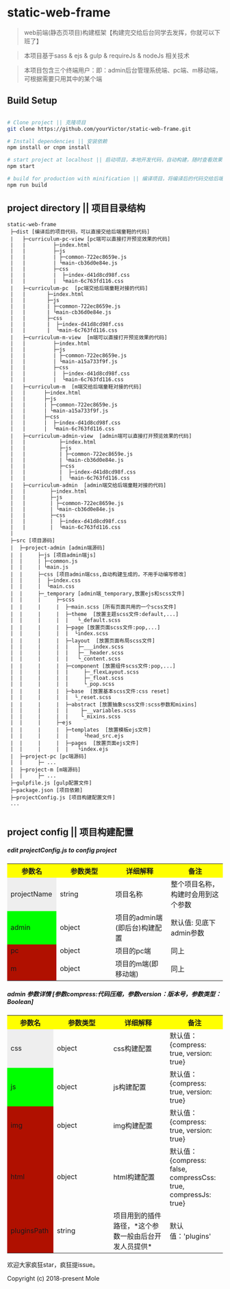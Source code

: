 # static-web-frame

> web前端(静态页项目)构建框架【构建完交给后台同学去发挥，你就可以下班了】


> 本项目基于sass & ejs & gulp & requireJs & nodeJs 相关技术

> 本项目包含三个终端用户：即：admin后台管理系统端、pc端、m移动端，可根据需要只用其中的某个端
## Build Setup

``` bash

# Clone project || 克隆项目
git clone https://github.com/yourVictor/static-web-frame.git

# Install dependencies || 安装依赖
npm install or cnpm install

# start project at localhost || 启动项目，本地开发代码，自动构建，随时查看效果
npm start

# build for production with minification || 编译项目，将编译后的代码交给后端开发人员，自己就可以下班了
npm run build

```

## project directory || 项目目录结构

```
static-web-frame
 ├─dist [编译后的项目代码，可以直接交给后端童鞋的代码]
 |   ├─curriculum-pc-view [pc端可以直接打开预览效果的代码]
 |   |         ├─index.html
 |   |         ├─js
 |   |         | ├─common-722ec8659e.js
 |   |         | └main-cb36d0e84e.js
 |   |         ├─css
 |   |         |  ├─index-d41d8cd98f.css
 |   |         |  └main-6c763fd116.css
 |   ├─curriculum-pc  [pc端交给后端童鞋对接的代码]
 |   |       ├─index.html
 |   |       ├─js
 |   |       | ├─common-722ec8659e.js
 |   |       | └main-cb36d0e84e.js
 |   |       ├─css
 |   |       |  ├─index-d41d8cd98f.css
 |   |       |  └main-6c763fd116.css
 |   ├─curriculum-m-view  [m端可以直接打开预览效果的代码]
 |   |         ├─index.html
 |   |         ├─js
 |   |         | ├─common-722ec8659e.js
 |   |         | └main-a15a733f9f.js
 |   |         ├─css
 |   |         |  ├─index-d41d8cd98f.css
 |   |         |  └main-6c763fd116.css
 |   ├─curriculum-m  [m端交给后端童鞋对接的代码]
 |   |      ├─index.html
 |   |      ├─js
 |   |      | ├─common-722ec8659e.js
 |   |      | └main-a15a733f9f.js
 |   |      ├─css
 |   |      |  ├─index-d41d8cd98f.css
 |   |      |  └main-6c763fd116.css
 |   ├─curriculum-admin-view  [admin端可以直接打开预览效果的代码]
 |   |           ├─index.html
 |   |           ├─js
 |   |           | ├─common-722ec8659e.js
 |   |           | └main-cb36d0e84e.js
 |   |           ├─css
 |   |           |  ├─index-d41d8cd98f.css
 |   |           |  └main-6c763fd116.css
 |   ├─curriculum-admin  [admin端交给后端童鞋对接的代码]
 |   |        ├─index.html
 |   |        ├─js
 |   |        | ├─common-722ec8659e.js
 |   |        | └main-cb36d0e84e.js
 |   |        ├─css
 |   |        |  ├─index-d41d8cd98f.css
 |   |        |  └main-6c763fd116.css
 |
 ├─src [项目源码]
 |  ├─project-admin [admin端源码]
 |  |     ├─js [项目admin端js]
 |  |     | ├─common.js
 |  |     | └main.js
 |  |     ├─css [项目admin端css,自动构建生成的，不用手动编写修改]
 |  |     |  ├─index.css
 |  |     |  └main.css
 |  |     ├─_temporary [admin端_temporary,放置ejs和scss文件]
 |  |     |     ├─scss
 |  |     |     |  ├─main.scss [所有页面共用的一个scss文件]
 |  |     |     |  ├─theme  [放置主题scss文件:default,...]
 |  |     |     |  |   └_default.scss
 |  |     |     |  ├─page [放置页面scss文件:pop,...]
 |  |     |     |  |  └index.scss
 |  |     |     |  ├─layout  [放置页面布局scss文件]
 |  |     |     |  |   ├─___index.scss
 |  |     |     |  |   ├─__header.scss
 |  |     |     |  |   └_content.scss
 |  |     |     |  ├─component [放置组件scss文件:pop,...]
 |  |     |     |  |     ├─_flexLayout.scss
 |  |     |     |  |     ├─_float.scss
 |  |     |     |  |     └_pop.scss
 |  |     |     |  ├─base  [放置基本scss文件:css reset]
 |  |     |     |  |  └_reset.scss
 |  |     |     |  ├─abstract [放置抽象scss文件:scss参数和mixins]
 |  |     |     |  |    ├─__variables.scss
 |  |     |     |  |    └_mixins.scss
 |  |     |     ├─ejs
 |  |     |     |  ├─templates  [放置模板ejs文件]
 |  |     |     |  |     └head_src.ejs
 |  |     |     |  ├─pages  [放置页面ejs文件]
 |  |     |     |  |   └index.ejs   
 |  ├─project-pc [pc端源码] 
 |  |     ├─ ...
 |  ├─project-m [m端源码]
 |  |     ├─ ...
 ├─gulpfile.js [gulp配置文件]
 ├─package.json [项目依赖]
 ├─projectConfig.js [项目构建配置文件]
 ...
 
```

## project config || 项目构建配置
##### edit projectConfig.js to config project

<table>
  <tr>
     <th width=15%, bgcolor=yellow >参数名</th>
     <th width="25%", bgcolor=yellow>参数类型</th>
     <th width=25%, bgcolor=yellow>详细解释</th>
     <th width="25%", bgcolor=yellow>备注</th>
  </tr>
  <tr>
    <td bgcolor=#eeeeee> projectName </td>
    <td> string  </td>
    <td> 项目名称  </td>
    <td> 整个项目名称，构建时会用到这个参数 </td>
  </tr>
  <tr>
    <td bgcolor=#00FF00>admin </td>
    <td> object </td>
    <td> 项目的admin端(即后台)构建配置 </td>
    <td> 默认值: 见底下admin参数</td>
  <tr>
    <td bgcolor=rgb(0,10,0)>pc </td>
    <td> object </td>
    <td> 项目的pc端 </td>
    <td> 同上 </td>
  </tr>
  <tr>
    <td bgcolor=rgb(0,10,0)>m </td>
    <td> object </td>
    <td> 项目的m端(即移动端) </td>
    <td> 同上 </td>
  </tr>
</table>


##### admin 参数详情  [参数compress:代码压缩，参数version：版本号，参数类型：Boolean]
<table>
  <tr>
     <th width=15%, bgcolor=yellow >参数名</th>
     <th width="25%", bgcolor=yellow>参数类型</th>
     <th width=25%, bgcolor=yellow>详细解释</th>
     <th width="25%", bgcolor=yellow>备注</th>
  </tr>
  <tr>
    <td bgcolor=#eeeeee> css </td>
    <td> object  </td>
    <td> css构建配置  </td>
    <td> 默认值：{compress: true, version: true} </td>
  </tr>
  <tr>
    <td bgcolor=#00FF00>js </td>
    <td> object </td>
    <td> js构建配置  </td>
    <td> 默认值：{compress: true, version: true} </td>
  <tr>
    <td bgcolor=rgb(0,10,0)>img </td>
    <td> object </td>
    <td> img构建配置  </td>
    <td> 默认值：{compress: true, version: true} </td>
  </tr>
  <tr>
    <td bgcolor=rgb(0,10,0)>html </td>
    <td> object </td>
    <td> html构建配置  </td>
    <td> 默认值：{compress: false, compressCss: true, compressJs: true} </td>
  </tr>
  <tr>
    <td bgcolor=rgb(0,10,0)>pluginsPath </td>
    <td> string </td>
    <td> 项目用到的插件路径，*这个参数一般由后台开发人员提供*  </td>
    <td> 默认值：'plugins' </td>
  </tr>
</table>

欢迎大家疯狂star，疯狂提issue。

Copyright (c) 2018-present Mole
